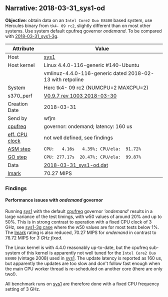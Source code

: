 ## Narrative: 2018-03-31_sys1-od

**Objective**: obtain data on an `Intel Core2 Duo E8400` based system,
use Hercules binary from `tk4- 09 rc2`, slightly different than on most
other systems. Use system default cpufreq governor _ondemand_.
To be compared with [2018-03-31_sys1-3g](2018-03-31_sys1-3g.md).

| Attribute | Value |
| --------- | ----- |
| Host   | [sys1](hostinfo_sys1.md) |
| Host kernel | Linux 4.4.0-116-generic #140-Ubuntu |
|             | vmlinuz-4.4.0-116-generic dated 2018-02-13 with retpoline |
| System | Herc tk4- 09 rc2 (NUMCPU=2 MAXCPU=2) |
| s370_perf | [V0.9.7  rev  1003  2018-03-30](https://github.com/wfjm/s370-perf/blob/2685ff0/codes/s370_perf.asm) |
| Creation Date | 2018-03-31 |
| Send by | wfjm |
| [cpufreq](README_narr.md#user-content-cpufreq) | governor: ondemand; latency: 160 us |
| [eff. CPU clock](README_narr.md#user-content-effclk) | not well defined, see findings |
| [ASM step](README_narr.md#user-content-asm) | `CPU:   4.16s   4.39%; CPU/ela:  91.72%` |
| [GO step](README_narr.md#user-content-go)   | `CPU: 277.17s  20.47%; CPU/ela:  99.87%` |
| Data | [2018-03-31_sys1-od.dat](../data/2018-03-31_sys1-od.dat) |
| [lmark](README_narr.md#user-content-lmark) | 70.27 MIPS |

### Findings <a name="find"></a>

#### Performance issues with _ondemand_ governor  <a name="find-cpufreq"></a>
Running [sys1](hostinfo_sys1.md) with the default
[cpufreq](README_narr.md#user-content-cpufreq) governor _'ondemand'_
results in a large variance of the test timings, with w50 values of around 20%
and up to 50%. This is in strong contrast to operation with a fixed CPU clock
of 3 GHz, see [sys1-3g case](2018-03-31_sys1-3g.md) where the w50 values are
for most tests below 1%.
The [lmark](README_narr.md#user-content-lmark) rating is also reduced,
70.27 MIPS for _ondemand_ in contrast to 76.72 MIPS for _3 GHz fixed_.

The Linux kernel is with 4.4.0 reasonably up-to-date, but the cpufreq sub-system
of this kernel is apparently not well tuned for the `Intel Core2 Duo E8400`
(vintage 2008) used in [sys1](hostinfo_sys1.md). The update latency is
reported as 160 us, but apparently the updates are too slow and don't
follow fast enough when the main CPU worker thread is re-scheduled on
another core (there are only two!).

All benchmark runs on [sys1](hostinfo_sys1.md) are therefore done with a
fixed CPU frequency setting of 3 GHz.
